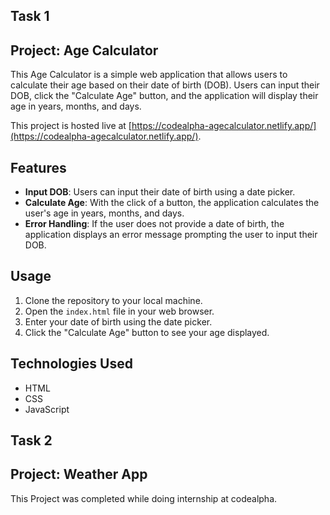 ## Task 1

## Project: Age Calculator

This Age Calculator is a simple web application that allows users to calculate their age based on their date of birth (DOB). Users can input their DOB, click the "Calculate Age" button, and the application will display their age in years, months, and days.

This project is hosted live at [https://codealpha-agecalculator.netlify.app/](https://codealpha-agecalculator.netlify.app/).

## Features

- **Input DOB**: Users can input their date of birth using a date picker.
- **Calculate Age**: With the click of a button, the application calculates the user's age in years, months, and days.
- **Error Handling**: If the user does not provide a date of birth, the application displays an error message prompting the user to input their DOB.

## Usage

1. Clone the repository to your local machine.
2. Open the `index.html` file in your web browser.
3. Enter your date of birth using the date picker.
4. Click the "Calculate Age" button to see your age displayed.

## Technologies Used

- HTML
- CSS
- JavaScript

## Task 2

## Project: Weather App

This Project was completed while doing internship at codealpha.
